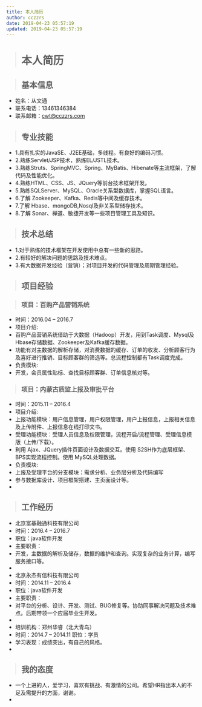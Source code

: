 ```yaml
---
title: 本人简历
author: cczzrs
date: 2019-04-23 05:57:19
updated: 2019-04-23 05:57:19
---
```


> # 本人简历

> ## 基本信息
 * 姓名：从文通
 * 联系电话：13461346384
 * 联系邮箱：cwt@cczzrs.com


> ## 专业技能
 * 1.具有扎实的JavaSE、J2EE基础，多线程。有良好的编码习惯。
 * 2.熟练Servlet/JSP技术，熟练EL/JSTL技术。
 * 3.熟练Struts、SpringMVC、Spring、MyBatis、Hibenate等主流框架，了解代码及性能优化。
 * 4.熟练HTML、CSS、JS、JQuery等前台技术框架开发。
 * 5.熟练SQLServer、MySQL、Oracle关系型数据库，掌握SQL语言。
 * 6.了解 Zookeeper、Kafka、Redis等中间及缓存技术。
 * 7.了解 Hbase、mongoDB,Nosql及非关系型储存技术。
 * 8.了解 Sonar、禅道、敏捷开发等一些项目管理工具及知识。


> ## 技术总结
 * 1.对于熟练的技术框架在开发使用中总有一些新的思路。
 * 2.有较好的解决问题的思路及技术难点。
 * 3.有大数据开发经验（营销）；对项目开发的代码管理及周期管理经验。


> ## 项目经验

> ### 项目：百购产品营销系统
 * 时间：2016.04 – 2016.7
 * 项目介绍:
 * 百购产品营销系统借助于大数据（Hadoop）开发，用到Task调度、Mysql及Hbase存储数据、Zookeeper及Kafka缓存数据。
 * 功能有对主数据的解析存储，对消费数据的缓存、订单的收发、分析顾客行为及喜好进行推销、目标顾客群的筛选等。总流程控制都有Task调度完成。
 * 负责模块:
 * 开发，会员属性贴标、查找目标顾客群、订单信息核对等。
 
> ### 项目：内蒙古质监上报及审批平台
 * 时间：2015.11 – 2016.4
 * 项目介绍:
 * 上报功能模块：用户信息管理，用户权限管理，用户上报信息，上报相关信息及上传附件、上报信息在线打印文书。
 * 受理功能模块：受理人员信息及权限管理，流程开启/流程管理、受理信息模版（上传/下载）。
 * 利用 Ajax、JQuery插件页面设计及数据交互。使用 S2SH作为底层框架、BPS实现流程控制。使用 MySQL处理数据。
 * 负责模块:
 * 上报及受理平台的分支模块：需求分析、业务层分析及代码编写
 * 参与数据库设计、项目框架搭建、主页面设计等。
 * 
 
> ## 工作经历
 * 北京富基融通科技有限公司
 * 时间：2016.4 – 2016.7	
 * 职位：java软件开发
 * 主要职责：
 * 开发，主数据的解析及储存，数据的维护和查询。实现复杂的业务计算，编写服务接口等。
 * 
 * 北京永杰有信科技有限公司
 * 时间：2014.11 – 2016.4
 * 职位：java软件开发
 * 主要职责：
 * 对平台的分析、设计、开发、测试、BUG修复等。协助同事解决问题及技术难点。后期带领一个应届毕业生开发。
 * 
 * 培训机构：郑州华睿（北大青鸟）
 * 时间：2014.7 – 2014.11			职位：学员
 * 学习表现：成绩突出，有自己的风格。
 * 
 
> ## 我的态度
 * 一个上进的人，爱学习，喜欢有挑战、有激情的公司。希望HR指出本人的不足及需提升的方面，谢谢。
 * 